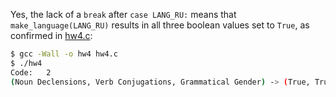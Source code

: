 Yes, the lack of a `break` after `case LANG_RU:` means that `make_language(LANG_RU)` results in all three boolean values set to `True`, as confirmed in [hw4.c](hw4.c):

```sh
$ gcc -Wall -o hw4 hw4.c
$ ./hw4
Code:	2
(Noun Declensions, Verb Conjugations, Grammatical Gender) -> (True, True, True)
```
